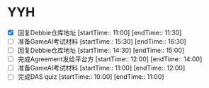 # YYH
- [x] 回复Debbie仓库地址 [startTime:: 11:00]  [endTime:: 11:30]
- [ ] 准备GameAI考试材料 [startTime:: 15:30]  [endTime:: 16:30]
- [ ] 回复Debbie仓库地址 [startTime:: 14:30]  [endTime:: 15:00]
- [ ] 完成Agreement发给平台方 [startTime:: 12:00]  [endTime:: 14:00]
- [ ] 准备GameAI考试材料 [startTime:: 11:00]  [endTime:: 12:00]
- [ ] 完成DAS quiz [startTime:: 10:00]  [endTime:: 11:00]